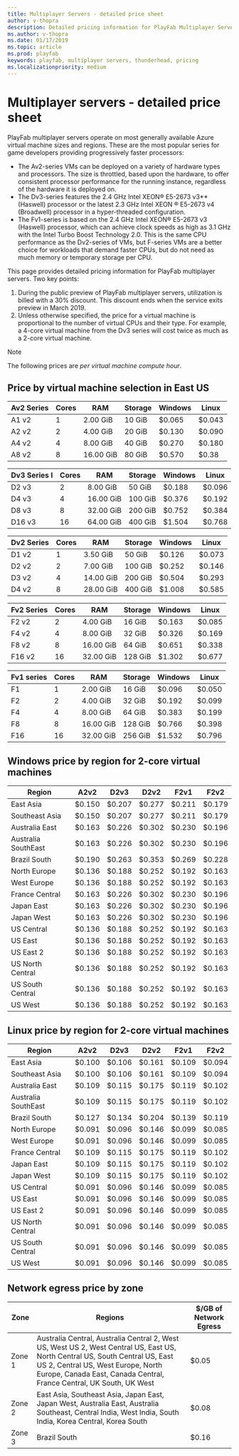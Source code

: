 ```yaml
---
title: Multiplayer Servers - detailed price sheet
author: v-thopra
description: Detailed pricing information for PlayFab Multiplayer Server 2.0 (Thunderhead).
ms.author: v-thopra
ms.date: 01/17/2019
ms.topic: article
ms.prod: playfab
keywords: playfab, multiplayer servers, thunderhead, pricing
ms.localizationpriority: medium
---
```


# Multiplayer servers - detailed price sheet

PlayFab multiplayer servers operate on most generally available Azure virtual machine sizes and regions. These are the most popular series for game developers providing progressively faster processors:

- The Av2-series VMs can be deployed on a variety of hardware types and processors. The size is throttled, based upon the hardware, to offer consistent processor performance for the running instance, regardless of the hardware it is deployed on.
- The Dv3-series features the 2.4 GHz Intel XEON® E5-2673 v3** (Haswell) processor or the latest 2.3 GHz Intel XEON ® E5-2673 v4 (Broadwell) processor in a hyper-threaded configuration.
- The Fv1-series is based on the 2.4 GHz Intel XEON® E5-2673 v3 (Haswell) processor, which can achieve clock speeds as high as 3.1 GHz with the Intel Turbo Boost Technology 2.0. This is the same CPU performance as the Dv2-series of VMs, but F-series VMs are a better choice for workloads that demand faster CPUs, but do not need as much memory or temporary storage per CPU.

This page provides detailed pricing information for PlayFab multiplayer servers. Two key points:

1. During the public preview of PlayFab multiplayer servers, utilization is billed with a 30% discount. This discount ends when the service exits preview in March 2019.
2. Unless otherwise specified, the price for a virtual machine is proportional to the number of virtual CPUs and their type. For example, a 4-core virtual machine from the Dv3 series will cost twice as much as a 2-core virtual machine.

> [!NOTE]
> The following prices are *per virtual machine compute hour*.

## Price by virtual machine selection in East US

Av2 Series |Cores|RAM|Storage|Windows|Linux|
|-|-|-|-|-|-|
A1 v2|1|2.00 GiB|10 GiB|$0.065 |$0.043 |
A2 v2|2|4.00 GiB|20 GiB|$0.130 |$0.090 |
A4 v2|4|8.00 GiB|40 GiB|$0.270 |$0.180 |
A8 v2|8|16.00 GiB|80 GiB|$0.570 |$0.38 |

Dv3  Series l|Cores|RAM|Storage|Windows|Linux|
|-|-|-|-|-|-|
D2 v3|2|8.00 GiB|50 GiB|$0.188 |$0.096 |
D4 v3|4|16.00 GiB|100 GiB|$0.376 |$0.192 |
D8 v3|8|32.00 GiB|200 GiB|$0.752 |$0.384 |
D16 v3|16|64.00 GiB|400 GiB|$1.504 |$0.768 |

Dv2 Series |Cores|RAM|Storage|Windows|Linux|
|-|-|-|-|-|-|
D1 v2|1|3.50 GiB|50 GiB|$0.126 |$0.073 |
D2 v2|2|7.00 GiB|100 GiB|$0.252 |$0.146 |
D3 v2|4|14.00 GiB|200 GiB|$0.504 |$0.293 |
D4 v2|8|28.00 GiB|400 GiB|$1.008 |$0.585 |

Fv2 Series|Cores|RAM|Storage|Windows|Linux|
|-|-|-|-|-|-|
F2 v2|2|4.00 GiB|16 GiB|$0.163 |$0.085 |
F4 v2|4|8.00 GiB|32 GiB|$0.326 |$0.169 |
F8 v2|8|16.00 GiB|64 GiB|$0.651 |$0.338 |
F16 v2|16|32.00 GiB|128 GiB|$1.302 |$0.677 |

Fv1 series|Cores|RAM|Storage|Windows|Linux|
|-|-|-|-|-|-|
F1|1|2.00 GiB|16 GiB|$0.096 |$0.050 |
F2|2|4.00 GiB|32 GiB|$0.192 |$0.099 |
F4|4|8.00 GiB|64 GiB|$0.383 |$0.199 |
F8|8|16.00 GiB|128 GiB|$0.766 |$0.398 |
F16|16|32.00 GiB|256 GiB|$1.532 |$0.796 |

## Windows price by region for 2-core virtual machines

Region|A2v2|D2v3 |D2v2|F2v1|F2v2|
|-|-|-|-|-|-|
East Asia|$0.150|$0.207|$0.277|$0.211|$0.179|
Southeast Asia|$0.150|$0.207|$0.277|$0.211|$0.179|
Australia East|$0.163|$0.226|$0.302|$0.230|$0.196|
Australia SouthEast|$0.163|$0.226|$0.302|$0.230|$0.196|
Brazil South|$0.190|$0.263|$0.353|$0.269|$0.228|
North Europe|$0.136|$0.188|$0.252|$0.192|$0.163|
West Europe|$0.136|$0.188|$0.252|$0.192|$0.163|
France Central|$0.163|$0.226|$0.302|$0.230|$0.196|
Japan East|$0.163|$0.226|$0.302|$0.230|$0.196|
Japan West|$0.163|$0.226|$0.302|$0.230|$0.196|
US Central|$0.136|$0.188|$0.252|$0.192|$0.163|
US East|$0.136|$0.188|$0.252|$0.192|$0.163|
US East 2|$0.136|$0.188|$0.252|$0.192|$0.163|
US North Central|$0.136|$0.188|$0.252|$0.192|$0.163|
US South Central|$0.136|$0.188|$0.252|$0.192|$0.163|
US West|$0.136|$0.188|$0.252|$0.192|$0.163|

## Linux price by region for 2-core virtual machines

Region|A2v2|D2v3 |D2v2|F2v1|F2v2|
|-|-|-|-|-|-|
East Asia|$0.100|$0.106|$0.161|$0.109|$0.094|
Southeast Asia|$0.100|$0.106|$0.161|$0.109|$0.094|
Australia East|$0.109|$0.115|$0.175|$0.119|$0.102|
Australia SouthEast|$0.109|$0.115|$0.175|$0.119|$0.102|
Brazil South|$0.127|$0.134|$0.204|$0.139|$0.119|
North Europe|$0.091|$0.096|$0.146|$0.099|$0.085|
West Europe|$0.091|$0.096|$0.146|$0.099|$0.085|
France Central|$0.109|$0.115|$0.175|$0.119|$0.102|
Japan East|$0.109|$0.115|$0.175|$0.119|$0.102|
Japan West|$0.109|$0.115|$0.175|$0.119|$0.102|
US Central|$0.091|$0.096|$0.146|$0.099|$0.085|
US East|$0.091|$0.096|$0.146|$0.099|$0.085|
US East 2|$0.091|$0.096|$0.146|$0.099|$0.085|
US North Central|$0.091|$0.096|$0.146|$0.099|$0.085|
US South Central|$0.091|$0.096|$0.146|$0.099|$0.085|
US West|$0.091|$0.096|$0.146|$0.099|$0.085|

## Network egress price by zone

Zone | Regions | $/GB of Network Egress
|-|-|-|
Zone 1| Australia Central, Australia Central 2, West US, West US 2, West Central US, East US, North Central US, South Central US, East US 2, Central US, West Europe, North Europe, Canada East, Canada Central, France Central, UK South, UK West | $0.05
Zone 2| East Asia, Southeast Asia, Japan East, Japan West, Australia East, Australia Southeast, Central India, West India, South India, Korea Central, Korea South|  $0.08
Zone 3 |Brazil South | $0.16
